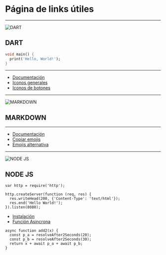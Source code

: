 # Página de links útiles

---

![DART](https://iconape.com/wp-content/files/pa/370777/svg/370777.svg)

## DART

```dart
void main() {
  print('Hello, World!');
}
```

---

- [Documentación](https://dart.dev/guides)
- [Iconos generales](https://api.flutter.dev/flutter/material/Icons/logout_rounded-constant.html)
- [Iconos de botones](https://api.flutter.dev/flutter/material/IconButton-class.html)

---
![MARKDOWN](https://cdn.iconscout.com/icon/free/png-256/markdown-3627132-3029540.png)

## MARKDOWN

---

- [Documentación](https://www.markdownguide.org/cheat-sheet/)
- [Copiar emojis](https://emojipedia.org/)
- [Emojis alternativa](https://www.markdownguide.org/extended-syntax/#copying-and-pasting-emoji)

---

![NODE JS](https://cdn.iconscout.com/icon/free/png-256/node-js-1174925.png)

## NODE JS

```node
var http = require('http');

http.createServer(function (req, res) {
  res.writeHead(200, {'Content-Type': 'text/html'});
  res.end('Hello World!');
}).listen(8080);
```

- [Instalación](https://nodejs.org/es/docs/guides/getting-started-guide/)
- [Función Asincrona](https://developer.mozilla.org/es/docs/Web/JavaScript/Reference/Statements/async_function)

```node
async function add2(x) {
  const p_a = resolveAfter2Seconds(20);
  const p_b = resolveAfter2Seconds(30);
  return x + await p_a + await p_b;
}
```
